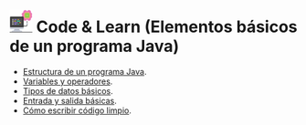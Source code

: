 <div align="justify">

# <img src=../../../../images/computer.png width="40"> Code & Learn (Elementos básicos de un programa Java)

- [Estructura de un programa Java](ESTRUCTURA-DE-UN-PROGRAMA-JAVA.md).
- [Variables y operadores](VARIABLES-Y-OPERADORES.md).
- [Tipos de datos básicos](TIPOS-DE-DATOS-BASICOS.md).
- [Entrada y salida básicas](ENTRADA-Y-SALIDA-BASICAS.md).
- [Cómo escribir código limpio](COMO-ESCRIBIR-CODIGO-LIMPIO.md).

</div>
